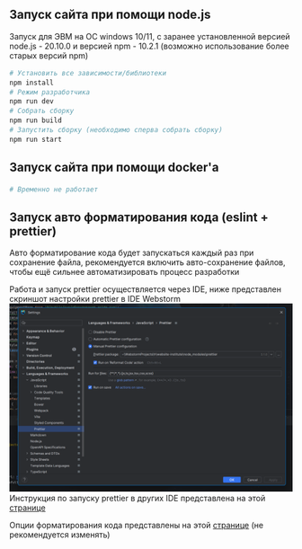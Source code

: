 
## Запуск сайта при помощи node.js

Запуск для ЭВМ на ОС windows 10/11, с заранее установленной версией node.js - 20.10.0 и версией npm - 10.2.1 (возможно использование более старых версий npm)

```bash
# Установить все зависимости/библиотеки
npm install
# Режим разработчика
npm run dev
# Собрать сборку
npm run build
# Запустить сборку (необходимо сперва собрать сборку)
npm run start
```

## Запуск сайта при помощи docker'а

```bash
# Временно не работает
```

## Запуск авто форматирования кода (eslint + prettier)
Авто форматирование кода будет запускаться каждый раз при сохранение файла, рекомендуется включить авто-сохранение файлов, чтобы ещё сильнее автоматизировать процесс разработки 

Работа и запуск prettier осуществляется через IDE, ниже представлен скриншот настройки prettier в IDE Webstorm
![img.png](img.png)
Инструкция по запуску prettier в других IDE представлена на этой [странице](https://prettier.io/docs/en/editors)

Опции форматирования кода представлены на этой [странице](https://prettier.io/docs/en/options) (не рекомендуется изменять)

